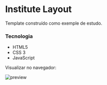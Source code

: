 # Institute Layout

Template construído como exemple de estudo.

### Tecnologia

- HTML5
- CSS 3
- JavaScript

Visualizar no navegador: 

![preview]('/../preview.jpg')